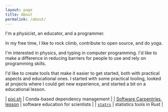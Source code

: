 ```yaml
---
layout: page
title: About
permalink: /about/
---
```


I'm a physicist, an educator, and a programmer.
<!-- I have a [resume](/resume/) -->

<!-- {% image "./about.png", "A picture of me, circa 2022" %} -->

In my free time, I like to rock climb, contribute to open source, and do yoga.
<!-- {# As of writing this, in Fall 2023, I'm searching for what amount of identity I want tied up in my career.#} -->
I'm interested in physics, and typing in computer programming.
I'd like to make a difference in reducing barriers for people to use and rely on programming skills.

I'd like to create tools that make it easier to get started, both with practical aspects and educational ones.
I started with some practical tooling, looked at projects where I could get new experience, and started a bit on a educational lesson.

| [pixi.sh](https://pixi.sh) | Conda-based dependency management |
| [Software Carpentries][sw-c], [lesson][gh-python-hep] | software education for scientists |
| [`statrs`][gh-statrs] | statistics tools in Rust |


[sw-c]: https://carpentries.org/index.html
[gh-python-hep]: https://github.com/carpentries-incubator/python-particle-physics/tree/main
[gh-statrs]: https://github.com/statrs-dev/statrs
